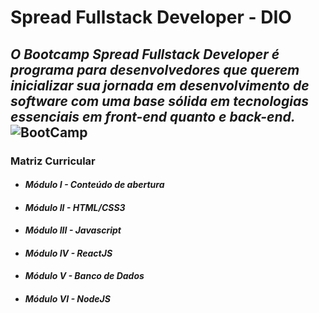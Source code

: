# **Spread Fullstack Developer - DIO**

## _O Bootcamp Spread Fullstack Developer é programa para desenvolvedores que querem inicializar sua jornada em desenvolvimento de software com uma base sólida em tecnologias essenciais em front-end quanto e back-end._  ![BootCamp](https://hermes.digitalinnovation.one/tracks/a0fb3b13-3dd0-495e-8f07-77cc1a85991f.png)

### **Matriz Curricular**
* ####   _Módulo I - Conteúdo de abertura_
* ####   _Módulo II - HTML/CSS3_
* ####   _Módulo III - Javascript_
* ####   _Módulo IV - ReactJS_
* ####   _Módulo V - Banco de Dados_
* ####   _Módulo VI - NodeJS_


